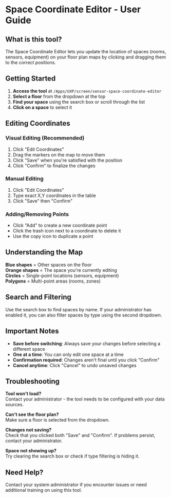 # Space Coordinate Editor - User Guide

## What is this tool?

The Space Coordinate Editor lets you update the location of spaces (rooms, sensors, equipment) on your floor plan maps by clicking and dragging them to the correct positions.

## Getting Started

1. **Access the tool** at `/Apps/UXP/screen/sensor-space-coordinate-editor`
2. **Select a floor** from the dropdown at the top
3. **Find your space** using the search box or scroll through the list
4. **Click on a space** to select it

## Editing Coordinates

### Visual Editing (Recommended)
1. Click "Edit Coordinates" 
2. Drag the markers on the map to move them
3. Click "Save" when you're satisfied with the position
4. Click "Confirm" to finalize the changes

### Manual Editing
1. Click "Edit Coordinates"
2. Type exact X,Y coordinates in the table
3. Click "Save" then "Confirm"

### Adding/Removing Points
- Click "Add" to create a new coordinate point
- Click the trash icon next to a coordinate to delete it
- Use the copy icon to duplicate a point

## Understanding the Map

**Blue shapes** = Other spaces on the floor  
**Orange shapes** = The space you're currently editing  
**Circles** = Single-point locations (sensors, equipment)  
**Polygons** = Multi-point areas (rooms, zones)

## Search and Filtering

Use the search box to find spaces by name. If your administrator has enabled it, you can also filter spaces by type using the second dropdown.

## Important Notes

- **Save before switching**: Always save your changes before selecting a different space
- **One at a time**: You can only edit one space at a time
- **Confirmation required**: Changes aren't final until you click "Confirm"
- **Cancel anytime**: Click "Cancel" to undo unsaved changes

## Troubleshooting

**Tool won't load?**  
Contact your administrator - the tool needs to be configured with your data sources.

**Can't see the floor plan?**  
Make sure a floor is selected from the dropdown.

**Changes not saving?**  
Check that you clicked both "Save" and "Confirm". If problems persist, contact your administrator.

**Space not showing up?**  
Try clearing the search box or check if type filtering is hiding it.

## Need Help?

Contact your system administrator if you encounter issues or need additional training on using this tool.